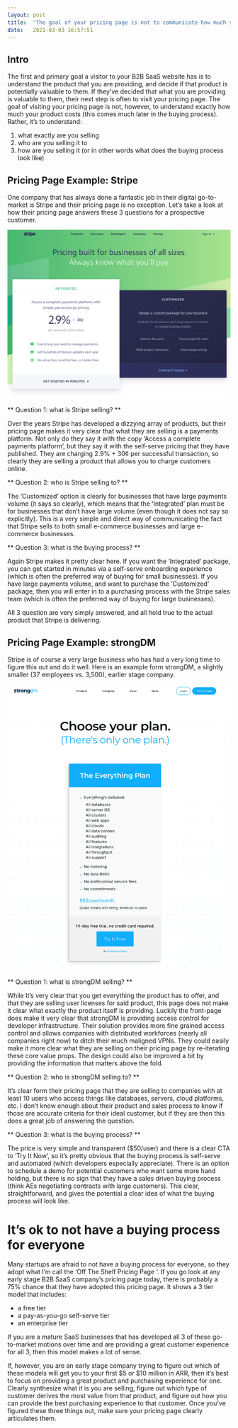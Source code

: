 ```yaml
---
layout: post
title:  "The goal of your pricing page is not to communicate how much your product costs"
date:   2021-03-03 16:57:51
---
```


## Intro

The first and primary goal a visitor to your B2B SaaS website has is to understand the product that you are providing, and decide if that product is potentially valuable to them. If they’ve decided that what you are providing is valuable to them, their next step is often to visit your pricing page. The goal of visiting your pricing page is not, however, to understand exactly how much your product costs (this comes much later in the buying process). Rather, it’s to understand:

1. what exactly are you selling
2. who are you selling it to
3. how are you selling it (or in other words what does the buying process look like)

## Pricing Page Example: Stripe

One company that has always done a fantastic job in their digital go-to-market is Stripe and their pricing page is no exception. Let’s take a look at how their pricing page answers these 3 questions for a prospective customer.

![Stripe Pricing](/assets/img/stripe-pricing.png)

** Question 1: what is Stripe selling? **

Over the years Stripe has developed a dizzying array of products, but their pricing page makes it very clear that what they are selling is a payments platform. Not only do they say it with the copy ‘Access a complete payments platform’, but they say it with the self-serve pricing that they have published. They are charging 2.9% + 30¢ per successful transaction, so clearly they are selling a product that allows you to charge customers online. 

** Question 2: who is Stripe selling to? **

The ‘Customized’ option is clearly for businesses that have large payments volume (it says so clearly), which means that the ‘Integrated’ plan must be for businesses that don’t have large volume (even though it does not say so explicitly). This is a very simple and direct way of communicating the fact that Stripe sells to both small e-commerce businesses and large e-commerce businesses. 

** Question 3: what is the buying process? ** 

Again Stripe makes it pretty clear here. If you want the ‘Integrated’ package, you can get started in minutes via a self-serve onboarding experience (which is often the preferred way of buying for small businesses). If you have large payments volume, and want to purchase the ‘Customized’ package, then you will enter in to a purchasing process with the Stripe sales team (which is often the preferred way of buying for large businesses). 

All 3 question are very simply answered, and all hold true to the actual product that Stripe is delivering.

## Pricing Page Example: strongDM


Stripe is of course a very large business who has had a very long time to figure this out and do it well. Here is an example form strongDM, a slightly smaller (37 employees vs. 3,500), earlier stage company.

![strongDM Pricing](/assets/img/strongdm-pricing.png)

** Question 1: what is strongDM selling? **

While It’s very clear that you get everything the product has to offer, and that they are selling user licenses for said product, this page does not make it clear what exactly the product itself is providing. Luckily the front-page does make it very clear that strongDM is providing access control for developer infrastructure. Their solution provides more fine grained access control and allows companies with distributed workforces (nearly all companies right now) to ditch their much maligned VPNs. They could easily make it more clear what they are selling on their pricing page by re-iterating these core value props. The design could also be improved a bit by providing the information that matters above the fold. 

** Question 2: who is strongDM selling to? **

It’s clear form their pricing page that they are selling to companies with at least 10 users who access things like databases, servers, cloud platforms, etc. I don’t know enough about their product and sales process to know if those are accurate criteria for their ideal customer, but if they are then this does a great job of answering the question.

** Question 3: what is the buying process? **

The price is very simple and  transparent ($50/user) and there is a clear CTA to ‘Try It Now’, so it’s pretty obvious that the buying process is self-serve and automated (which developers especially appreciate). There is an option to schedule a demo for potential customers who want some more hand holding, but there is no sign that they have a sales driven buying process (think AEs negotiating contracts with large customers). This clear, straightforward, and gives the potential a clear idea of what the buying process will look like. 

# It’s ok to not have a buying process for everyone

Many startups are afraid to not have a buying process for everyone, so they adopt what I’m call the ‘Off The Shelf Pricing Page ‘. If you go look at any early stage B2B SaaS company’s pricing page today, there is probably a 75% chance that they have adopted this pricing page. It shows a 3 tier model that includes:
- a free tier
- a pay-as-you-go self-serve tier
- an enterprise tier 

If you are a mature SaaS businesses that has developed all 3 of these go-to-market motions over time and are providing a great customer experience for all 3, then this model makes a lot of sense. 

If, however, you are an early stage company trying to figure out which of these models will get you to your first $5 or $10 million in ARR, then it’s best to focus on providing a great product and purchasing experience for one. Clearly synthesize what it is you are selling, figure out which type of customer derives the most value from that product, and figure out how you can provide the best purchasing experience to that customer. Once you’ve figured these three things out, make sure your pricing page clearly articulates them. 

